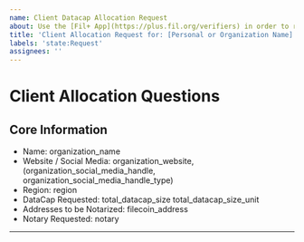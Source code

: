 ```yaml
---
name: Client Datacap Allocation Request
about: Use the [Fil+ App](https://plus.fil.org/verifiers) in order to request DataCap! If the [Fil+ app](https://plus.fil.org/verifiers) is not available, then open a new issue in this repo to request datacap.
title: 'Client Allocation Request for: [Personal or Organization Name]'
labels: 'state:Request'
assignees: ''
---
```


# Client Allocation Questions

## Core Information
- Name: organization_name
- Website / Social Media: organization_website, (organization_social_media_handle, organization_social_media_handle_type)
- Region: region
- DataCap Requested: total_datacap_size total_datacap_size_unit
- Addresses to be Notarized: filecoin_address
- Notary Requested: notary

-------------------------
